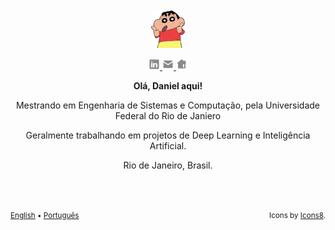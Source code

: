 <div align="center">
  <br>
  <br>
  <a href="https://www.danields.me/pt_BR">
    <img height="60" src="./imgs/avatars/shinchan.png" />
  </a>
  <br>
  <p>
    <a href="https://www.linkedin.com/in/ddssantos/">
      <img width="18" src="./imgs/linkedin.svg" />
    </a>
    <a href="mailto:daniel.d.s.c.g@hotmail.com">
      <img width="18" src="./imgs/email.png" />
    </a>
    <a href="https://www.danields.me/pt_BR">
      <img width="18"src="./imgs/webpage.png" />
    </a>
  </p>
  <p><b>Olá, Daniel aqui!</b></p> 
  <p>Mestrando em Engenharia de Sistemas e Computação, pela Universidade Federal do Rio de Janiero</p>
  <p>Geralmente trabalhando em projetos de Deep Learning e Inteligência Artificial.</p>
  <p>Rio de Janeiro, Brasil.</p>
</div>

<br>
<br>
<br>

<div>
  <sub style="float: left;">
    <a href="./README.md">English</a> • <a href="./README_pt_BR.md">Português</a>
  </sub>
  <sub style="float: right;">Icons by <a target="_blank" href="https://icons8.com.br">Icons8</a>.</sub>
</div>

